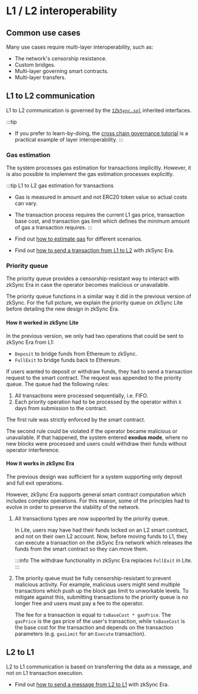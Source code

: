 # L1 / L2 interoperability

## Common use cases

Many use cases require multi-layer interoperability, such as:

- The network's censorship resistance.
- Custom bridges.
- Multi-layer governing smart contracts.
- Multi-layer transfers.

## L1 to L2 communication

L1 to L2 communication is governed by the [`IZkSync.sol`](https://github.com/matter-labs/v2-testnet-contracts/blob/b8449bf9c819098cc8bfee0549ff5094456be51d/l1/contracts/zksync/interfaces/IZkSync.sol#L4) inherited interfaces.

:::tip
- If you prefer to learn-by-doing, the [cross chain governance tutorial](../../tutorials/cross-chain-tutorial.md) is a practical example of layer interoperability.
:::

### Gas estimation

The system processes gas estimation for transactions implicitly. However, it is also possible to implement the gas estimation processes explicitly.

:::tip L1 to L2 gas estimation for transactions
- Gas is measured in amount and not ERC20 token value so actual costs can vary.
- The transaction process requires the current L1 gas price, transaction base cost, and transaction gas limit which defines the minimum amount of gas a transaction requires.
:::

- Find out [how to estimate gas](../../how-to/estimate-gas.md) for different scenarios.
- Find out [how to send a transaction from L1 to L2](../../how-to/send-transaction-l1-l2.md) with zkSync Era.

### Priority queue

The priority queue provides a censorship-resistant way to interact with zkSync Era in case the operator becomes malicious or unavailable.

The priority queue functions in a similar way it did in the previous version of zkSync. For the full picture, we explain the priority queue on zkSync Lite before detailing the new design in zkSync Era.

#### How it worked in zkSync Lite

In the previous version, we only had two operations that could be sent to zkSync Era from L1:

- `Deposit` to bridge funds from Ethereum to zkSync.
- `FullExit` to bridge funds back to Ethereum.

If users wanted to deposit or withdraw funds, they had to send a transaction request to the smart contract. The request was appended to the priority queue. The queue had the following rules:

1. All transactions were processed sequentially, i.e. FIFO.
2. Each priority operation had to be processed by the operator within `X` days from submission to the contract.

The first rule was strictly enforced by the smart contract. 

The second rule could be violated if the operator became malicious or unavailable. If that happened, the system entered **exodus mode**, where no new blocks were processed and users could withdraw their funds without operator interference.

#### How it works in zkSync Era

The previous design was sufficient for a system supporting only deposit and full exit operations. 

However, zkSync Era supports general smart contract computation which includes complex operations. For this reason, some of the principles had to evolve in order to preserve the stability of the network.

1. All transactions types are now supported by the priority queue. 

    In Lite, users may have had their funds locked on an L2 smart contract, and not on their own L2 account. Now, before moving funds to L1, they can execute a transaction on the zkSync Era network which releases the funds from the smart contract so they can move them.

    :::info
    The withdraw functionality in zkSync Era replaces `FullExit` in Lite.
    :::

2. The priority queue must be fully censorship-resistant to prevent malicious activity. For example, malicious users might send multiple transactions which push up the block gas limit to unworkable levels. To mitigate against this, submitting transactions to the priority queue is no longer free and users must pay a fee to the operator. 

    The fee for a transaction is equal to `txBaseCost * gasPrice`. The `gasPrice` is the gas price of the user's transaction, while `txBaseCost` is the base cost for the transaction and depends on the transaction parameters (e.g. `gasLimit` for an `Execute` transaction).

## L2 to L1 

L2 to L1 communication is based on transferring the data as a message, and not on L1 transaction execution. 

- Find out [how to send a message from L2 to L1](../../how-to/send-message-l2-l1.md) with zkSync Era.